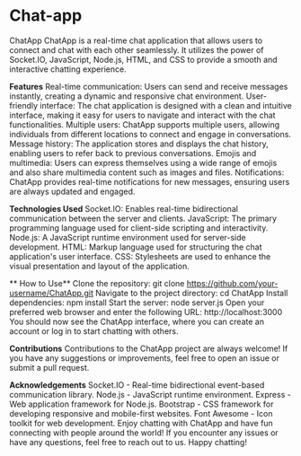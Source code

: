 # Chat-app
ChatApp
ChatApp is a real-time chat application that allows users to connect and chat with each other seamlessly. It utilizes the power of Socket.IO, JavaScript, Node.js, HTML, and CSS to provide a smooth and interactive chatting experience.

**Features**
Real-time communication: Users can send and receive messages instantly, creating a dynamic and responsive chat environment.
User-friendly interface: The chat application is designed with a clean and intuitive interface, making it easy for users to navigate and interact with the chat functionalities.
Multiple users: ChatApp supports multiple users, allowing individuals from different locations to connect and engage in conversations.
Message history: The application stores and displays the chat history, enabling users to refer back to previous conversations.
Emojis and multimedia: Users can express themselves using a wide range of emojis and also share multimedia content such as images and files.
Notifications: ChatApp provides real-time notifications for new messages, ensuring users are always updated and engaged.


**Technologies Used**
Socket.IO: Enables real-time bidirectional communication between the server and clients.
JavaScript: The primary programming language used for client-side scripting and interactivity.
Node.js: A JavaScript runtime environment used for server-side development.
HTML: Markup language used for structuring the chat application's user interface.
CSS: Stylesheets are used to enhance the visual presentation and layout of the application.

**
How to Use**
Clone the repository: git clone https://github.com/your-username/ChatApp.git
Navigate to the project directory: cd ChatApp
Install dependencies: npm install
Start the server: node server.js
Open your preferred web browser and enter the following URL: http://localhost:3000
You should now see the ChatApp interface, where you can create an account or log in to start chatting with others.

**Contributions**
Contributions to the ChatApp project are always welcome! If you have any suggestions or improvements, feel free to open an issue or submit a pull request.

**Acknowledgements**
Socket.IO - Real-time bidirectional event-based communication library.
Node.js - JavaScript runtime environment.
Express - Web application framework for Node.js.
Bootstrap - CSS framework for developing responsive and mobile-first websites.
Font Awesome - Icon toolkit for web development.
Enjoy chatting with ChatApp and have fun connecting with people around the world! If you encounter any issues or have any questions, feel free to reach out to us. Happy chatting!
